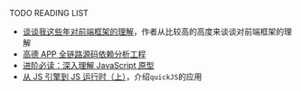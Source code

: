 TODO READING LIST

- [谈谈我这些年对前端框架的理解](https://juejin.cn/post/7007048306438176799)，作者从比较高的高度来谈谈对前端框架的理解
- [高德 APP 全链路源码依赖分析工程](https://zhuanlan.zhihu.com/p/95677058)
- [进阶必读：深入理解 JavaScript 原型](https://juejin.cn/post/6901494216074100750)
- [从 JS 引擎到 JS 运行时（上）](https://juejin.cn/post/6844904054032695304)，介绍`quickJS`的应用